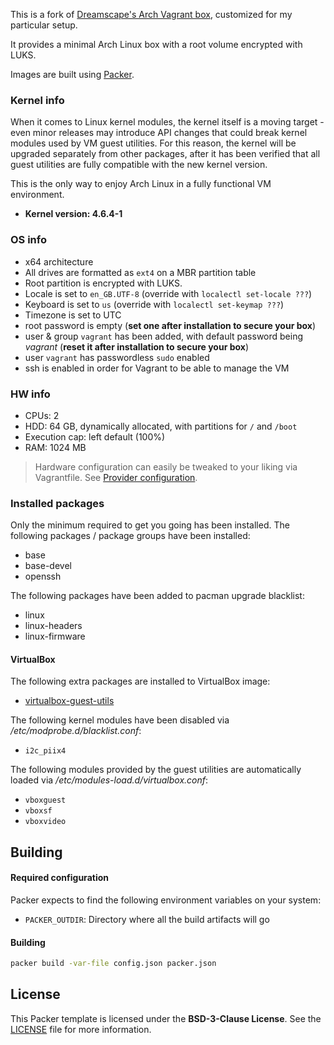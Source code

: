 This is a fork of [Dreamscape's Arch Vagrant
box](https://github.com/Dreamscapes/atlas-archlinux), customized for my
particular setup.

It provides a minimal Arch Linux box with a root volume encrypted with LUKS.

Images are built using [Packer](https://www.packer.io).

### Kernel info

When it comes to Linux kernel modules, the kernel itself is a moving target -
even minor releases may introduce API changes that could break kernel modules
used by VM guest utilities. For this reason, the kernel will be upgraded
separately from other packages, after it has been verified that all guest
utilities are fully compatible with the new kernel version.

This is the only way to enjoy Arch Linux in a fully functional VM environment.

- **Kernel version: 4.6.4-1**

### OS info

- x64 architecture
- All drives are formatted as `ext4` on a MBR partition table
- Root partition is encrypted with LUKS.
- Locale is set to `en_GB.UTF-8` (override with `localectl set-locale ???`)
- Keyboard is set to `us` (override with `localectl set-keymap ???`)
- Timezone is set to UTC
- root password is empty (**set one after installation to secure your box**)
- user & group `vagrant` has been added, with default password being *vagrant* (**reset it after installation to secure your box**)
- user `vagrant` has passwordless `sudo` enabled
- ssh is enabled in order for Vagrant to be able to manage the VM

### HW info

- CPUs: 2
- HDD: 64 GB, dynamically allocated, with partitions for `/` and `/boot`
- Execution cap: left default (100%)
- RAM: 1024 MB

> Hardware configuration can easily be tweaked to your liking via Vagrantfile. See [Provider configuration](https://docs.vagrantup.com/v2/providers/configuration.html).

### Installed packages

Only the minimum required to get you going has been installed. The following packages / package groups have been installed:

- base
- base-devel
- openssh

The following packages have been added to pacman upgrade blacklist:

- linux
- linux-headers
- linux-firmware

#### VirtualBox

The following extra packages are installed to VirtualBox image:

- [virtualbox-guest-utils](https://www.archlinux.org/packages/community/x86_64/virtualbox-guest-utils)

The following kernel modules have been disabled via */etc/modprobe.d/blacklist.conf*:

- `i2c_piix4`

The following modules provided by the guest utilities are automatically loaded via */etc/modules-load.d/virtualbox.conf*:

- `vboxguest`
- `vboxsf`
- `vboxvideo`

## Building

#### Required configuration

Packer expects to find the following environment variables on your system:

- `PACKER_OUTDIR`: Directory where all the build artifacts will go

#### Building

```bash
packer build -var-file config.json packer.json
```

## License

This Packer template is licensed under the **BSD-3-Clause License**. See the [LICENSE](LICENSE) file for more information.
